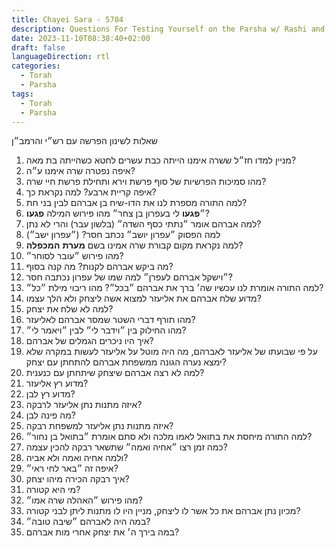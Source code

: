 ```yaml
---
title: Chayei Sara - 5784
description: Questions For Testing Yourself on the Parsha w/ Rashi and the Ramban
date: 2023-11-10T08:38:40+02:00
draft: false
languageDirection: rtl
categories:
  - Torah
  - Parsha
tags:
  - Torah
  - Parsha
---
```


שאלות לשינון הפרשה עם רש״י והרמב״ן

1. מניין למדו חז״ל ששרה אימנו הייתה כבת עשרים לחטא כשהייתה בת מאה?
2. איפה נפטרה שרה אימנו ע״ה?
3. מהו סמיכות הפרשיות של סוף פרשת וירא ותחילת פרשת חיי שרה?
4. איפה קריית ארבע? למה נקראת כך?
5. למה התורה מספרת לנו את הדו-שיח בן אברהם לבין בני חת?
6. ״**פגעו** לי בעפרון בן צחר״ מהו פירוש המילה **פגעו**?
7. למה אברהם אומר ״נתתי כסף השדה״ (בלשון עבר) והרי לא נתן?
8. למה הפסוק ״עפרון יושב״ נכתב חסר? (״עפרון ישב״)
9. למה נקראת מקום קבורת שרה אמינו בשם **מערת** **המכפלה**?
10. מהו פירוש ״עובר לסוחר״?
11. מה ביקש אברהם לקנות? מה קנה בסוף?
12. ״וישקל אברהם לעפרן״ למה שמו של עפרון נכתבה חסר?
13. למה התורה אומרת לנו עכשיו שה׳ ברך את אברהם ״בכל״? מהו ריבוי מילת ״כל״?
14. מדוע שלח אברהם את אליעזר למצוא אשה ליצחק ולא הלך עצמו?
15. למה לא שלח את יצחק?
16. מהו תורף דברי השטר שמסר אברהם לאליעזר?
17. מהו החילוק בין ״וידבר לי״ לבין ״ויאמר לי״?
18. איך היו ניכרים הגמלים של אברהם?
19. על פי שבועתו של אליעזר לאברהם, מה היה מוטל על אליעזר לעשות במקרה שלא ימצא נערה הגונה ממשפחת אברהם להתחתן עם יצחק?
20. למה לא רצה אברהם שיצחק שיתחתן עם כנענית?
21. מדוע רץ אליעזר?
22. מדוע רץ לבן?
23. איזה מתנות נתן אליעזר לרבקה?
24. מה פינה לבן?
25. איזה מתנות נתן אליעזר למשפחת רבקה?
26. למה התורה מיחסת את בתואל לאמו מלכה ולא סתם אומרת ״בתואל בן נחור״?
27. כמה זמן רצו ״אחיה ואמה״ שתשאר רבקה להכין עצמה?
28. ולמה אחיה ואמה ולא אביה?
29. איפה זה ״באר לחי ראי״?
30. איך רבקה הכירה מיהו יצחק?
31. מי היא קטורה?
32. מהו פירוש ״האהלה שרה אמו״?
33. מכיון נתן אברהם את כל אשר לו ליצחק, מניין היו לו מתנות ליתן לבני קטורה?
34. במה היה לאברהם ״שיבה טובה״?
35. במה בירך ה׳ את יצחק אחרי מות אברהם?

